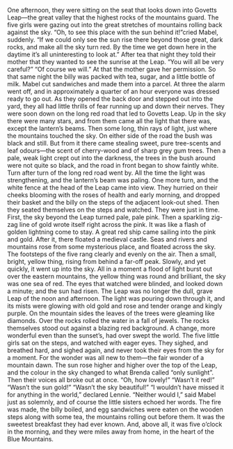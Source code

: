 One afternoon, they were sitting on the seat that looks down into Govetts Leap—the great valley that the highest rocks of the mountains guard. The five girls were gazing out into the great stretches of mountains rolling back against the sky.
“Oh, to see this place with the sun behind it!”cried Mabel, suddenly. “If we could only see the sun rise there beyond those great, dark rocks, and make all the sky turn red. By the time we get down here in the daytime it’s all uninteresting to look at.”
After tea that night they told their mother that they wanted to see the sunrise at the Leap.
“You will all be very careful?”
“Of course we will.”
At that the mother gave her permission.
So that same night the billy was packed with tea, sugar, and a little bottle of milk. Mabel cut sandwiches and made them into a parcel.
At three the alarm went off, and in approximately a quarter of an hour everyone was dressed ready to go out.
As they opened the back door and stepped out into the yard, they all had little thrills of fear running up and down their nerves. They were soon down on the long red road that led to Govetts Leap.
Up in the sky there were many stars, and from them came all the light that there was, except the lantern’s beams. Then some long, thin rays of light, just where the mountains touched the sky.
On either side of the road the bush was black and still. But from it there came stealing sweet, pure tree-scents and leaf odours—the scent of cherry-wood and of sharp grey gum trees.
Then a pale, weak light crept out into the darkness, the trees in the bush around were not quite so black, and the road in front began to show faintly white. Turn after turn of the long red road went by. All the time the light was strengthening, and the lantern’s beam was paling.
One more turn, and the white fence at the head of the Leap came into view. They hurried on their cheeks blooming with the roses of health and early morning, and dropped their basket and the billy on the steps of the adjacent look-out shed.
Then they seated themselves on the steps and watched. They were just in time.
First, the sky beyond the Leap turned pale, pale pink. Then a sparkling zig-zag line of gold wrote itself right across the pink. It was like a flash of golden lightning come to stay.
A great red ship came sailing into the pink and gold. After it, there floated a medieval castle. Seas and rivers and mountains rose from some mysterious place, and floated across the sky. The footsteps of the five rang clearly and evenly on the air.
Then a small, bright, yellow thing, rising from behind a far-off peak. Slowly, and yet quickly, it went up into the sky.
All in a moment a flood of light burst out over the eastern mountains, the yellow thing was round and brilliant, the sky was one sea of red. The eyes that watched were blinded, and looked down a minute; and the sun had risen.
The Leap was no longer the dull, grave Leap of the noon and afternoon. The light was pouring down through it, and its mists were glowing with old gold and rose and tender orange and kingly purple.
On the mountain sides the leaves of the trees were gleaming like diamonds. Over the rocks rolled the water in a fall of jewels. The rocks themselves stood out against a blazing red background. A change, more wonderful even than the sunset’s, had over swept the world.
The five little girls sat on the steps, and watched with eager eyes. They sighed, and breathed hard, and sighed again, and never took their eyes from the sky for a moment. For the wonder was all new to them—the fair wonder of a mountain dawn.
The sun rose higher and higher over the top of the Leap, and the colour in the sky changed to what Brenda called “only sunlight”.
Then their voices all broke out at once.
“Oh, how lovely!”
“Wasn’t it red!”
“Wasn’t the sun gold!”
“Wasn’t the sky beautiful!”
“I wouldn’t have missed it for anything in the world,” declared Lennie.
“Neither would I,” said Mabel just as solemnly, and of course the little sisters echoed her words.
The fire was made, the billy boiled, and egg sandwiches were eaten on the wooden steps along with some tea, the mountains rolling out before them. It was the sweetest breakfast they had ever known. And, above all, it was five o’clock in the morning, and they were miles away from home, in the heart of the Blue Mountains.
